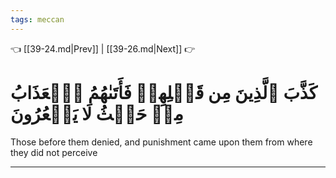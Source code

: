 ```yaml
---
tags: meccan
---
```


👈 [[39-24.md|Prev]] | [[39-26.md|Next]] 👉

# كَذَّبَ ٱلَّذِينَ مِن قَبۡلِهِمۡ فَأَتَىٰهُمُ ٱلۡعَذَابُ مِنۡ حَيۡثُ لَا يَشۡعُرُونَ

Those before them denied, and punishment came upon them from where they did not perceive

---

